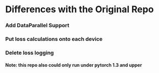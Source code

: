 # Differences with the Original Repo
### Add DataParallel Support
### Put loss calculations onto each device
### Delete loss logging

#### Note: this repo also could only run under pytorch 1.3 and upper
